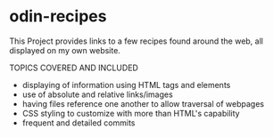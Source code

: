 # odin-recipes
This Project provides links to a few recipes found around the web, all displayed on my own website.

TOPICS COVERED AND INCLUDED

- displaying of information using HTML tags and elements
- use of absolute and relative links/images
- having files reference one another to allow traversal of webpages
- CSS styling to customize with more than HTML's capability
- frequent and detailed commits 
